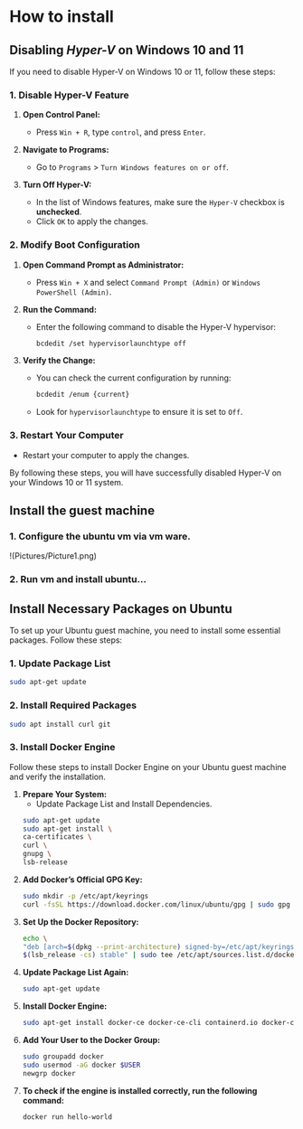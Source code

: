 # How to install


## Disabling _Hyper-V_ on Windows 10 and 11
If you need to disable Hyper-V on Windows 10 or 11, follow these steps:

### 1. Disable Hyper-V Feature

1. **Open Control Panel:**
   - Press `Win + R`, type `control`, and press `Enter`.

2. **Navigate to Programs:**
   - Go to `Programs` > `Turn Windows features on or off`.

3. **Turn Off Hyper-V:**
   - In the list of Windows features, make sure the `Hyper-V` checkbox is **unchecked**.
   - Click `OK` to apply the changes.

### 2. Modify Boot Configuration

1. **Open Command Prompt as Administrator:**
   - Press `Win + X` and select `Command Prompt (Admin)` or `Windows PowerShell (Admin)`.

2. **Run the Command:**
   - Enter the following command to disable the Hyper-V hypervisor:
     ```bash
     bcdedit /set hypervisorlaunchtype off
     ```

3. **Verify the Change:**
   - You can check the current configuration by running:
     ```bash
     bcdedit /enum {current}
     ```
   - Look for `hypervisorlaunchtype` to ensure it is set to `Off`.

### 3. Restart Your Computer

- Restart your computer to apply the changes.



By following these steps, you will have successfully disabled Hyper-V on your Windows 10 or 11 system.



## Install the guest machine

### 1. Configure the ubuntu vm via vm ware.
!(Pictures/Picture1.png)
### 2. Run vm and install ubuntu…

## Install Necessary Packages on Ubuntu

To set up your Ubuntu guest machine, you need to install some essential packages. Follow these steps:

### 1. Update Package List

```bash
sudo apt-get update
```
### 2. Install Required Packages

```bash
sudo apt install curl git
```
### 3. Install Docker Engine

Follow these steps to install Docker Engine on your Ubuntu guest machine and verify the installation.

1. **Prepare Your System:**
    - Update Package List and Install Dependencies.
     ```bash
    sudo apt-get update
    sudo apt-get install \
    ca-certificates \
    curl \
    gnupg \
    lsb-release
     ```
2. **Add Docker’s Official GPG Key:**
     ```bash
    sudo mkdir -p /etc/apt/keyrings
    curl -fsSL https://download.docker.com/linux/ubuntu/gpg | sudo gpg --dearmor -o /etc/apt/keyrings/docker.gpg
     ```
3. **Set Up the Docker Repository:**
     ```bash
    echo \
    "deb [arch=$(dpkg --print-architecture) signed-by=/etc/apt/keyrings/docker.gpg] https://download.docker.com/linux/ubuntu \
    $(lsb_release -cs) stable" | sudo tee /etc/apt/sources.list.d/docker.list > /dev/null
     ```
4. **Update Package List Again:**
     ```bash
    sudo apt-get update
     ```
5. **Install Docker Engine:**
     ```bash
    sudo apt-get install docker-ce docker-ce-cli containerd.io docker-compose-plugin
     ```
6. **Add Your User to the Docker Group:**
     ```bash
    sudo groupadd docker
    sudo usermod -aG docker $USER
    newgrp docker
     ```
7. **To check if the engine is installed correctly, run the following command:**
     ```bash
    docker run hello-world
     ```




